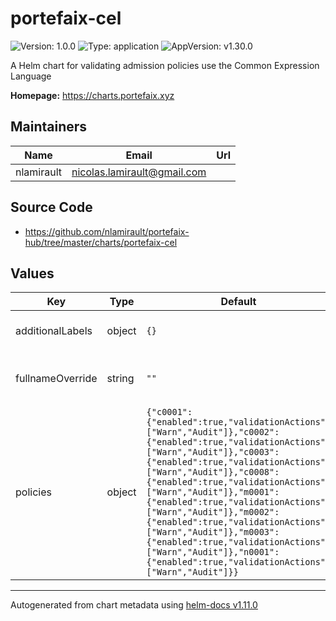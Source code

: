 # portefaix-cel

![Version: 1.0.0](https://img.shields.io/badge/Version-1.0.0-informational?style=flat-square) ![Type: application](https://img.shields.io/badge/Type-application-informational?style=flat-square) ![AppVersion: v1.30.0](https://img.shields.io/badge/AppVersion-v1.30.0-informational?style=flat-square)

A Helm chart for validating admission policies use the Common Expression Language

**Homepage:** <https://charts.portefaix.xyz>

## Maintainers

| Name | Email | Url |
| ---- | ------ | --- |
| nlamirault | <nicolas.lamirault@gmail.com> |  |

## Source Code

* <https://github.com/nlamirault/portefaix-hub/tree/master/charts/portefaix-cel>

## Values

| Key | Type | Default | Description |
|-----|------|---------|-------------|
| additionalLabels | object | `{}` | Additional labels to add to all resources |
| fullnameOverride | string | `""` | Provide a name to substitute for the full names of resources |
| policies | object | `{"c0001":{"enabled":true,"validationActions":["Warn","Audit"]},"c0002":{"enabled":true,"validationActions":["Warn","Audit"]},"c0003":{"enabled":true,"validationActions":["Warn","Audit"]},"c0008":{"enabled":true,"validationActions":["Warn","Audit"]},"m0001":{"enabled":true,"validationActions":["Warn","Audit"]},"m0002":{"enabled":true,"validationActions":["Warn","Audit"]},"m0003":{"enabled":true,"validationActions":["Warn","Audit"]},"n0001":{"enabled":true,"validationActions":["Warn","Audit"]}}` | Declare how validations of a policy are enforced validationActions: - Warn - Audit |

----------------------------------------------
Autogenerated from chart metadata using [helm-docs v1.11.0](https://github.com/norwoodj/helm-docs/releases/v1.11.0)

